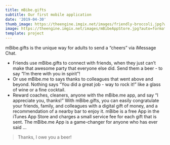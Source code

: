 ```yaml
---
title: mBibe.gifts
subtitle: Our first mobile application
date: '2019-04-30'
thumb_image: https://theengine.imgix.net/images/friendly-broccoli.jpg?w=500&auto=format,enhance&q=60
image: https://theengine.imgix.net/images/mBibeAppStore.jpg?auto=format,enhance&q=60
template: project
---
```

mBibe.gifts is the unique way for adults to send a “cheers” via iMessage Chat.

* Friends use mBibe.gifts to connect with friends, when they just can’t make that awesome party that everyone else did. Send them a beer - to say “I’m there with you in spirit”!
* Or use mBibe.me to says thanks to colleagues that went above and beyond. Nothing says “You did a great job - way to rock it!” like a glass of wine or a fine cocktail.
* Reward coaches, cleaners, anyone with the mBibe.me app, and say “I appreciate you, thanks!” With mBibe.gifts, you can easily congratulate your friends, family, and colleagues with a digital gift of money, and a recommendation of a nearby bar to enjoy it. mBibe is a free App in the iTunes App Store and charges a small service fee for each gift that is sent. The mBibe.me App is a game-changer for anyone who has ever said ...

> Thanks, I owe you a beer!
